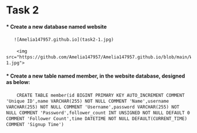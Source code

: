 # **Task 2**
   #### *  Create a new database named website
       ![Amelia147957.github.io](task2-1.jpg)
       
        <img src="https://github.com/Amelia147957/Amelia147957.github.io/blob/main/WeHelp/Assignment_5/pic/task2-1.jpg">
   #### *  Create a new table named member, in the website database, designed as below:
        CREATE TABLE member(id BIGINT PRIMARY KEY AUTO_INCREMENT COMMENT 'Unique ID',name VARCHAR(255) NOT NULL COMMENT 'Name',username VARCHAR(255) NOT NULL COMMENT 'Username',password VARCHAR(255) NOT NULL COMMENT 'Password',follower_count INT UNSIGNED NOT NULL DEFAULT 0 COMMENT 'Follower Count',time DATETIME NOT NULL DEFAULT(CURRENT_TIME) COMMENT 'Signup Time')
